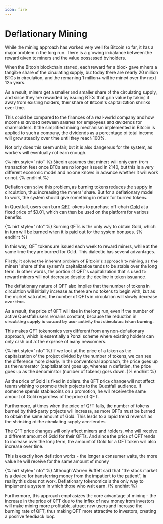 ```yaml
---
icon: fire
---
```


# Deflationary Mining

While the mining approach has worked very well for Bitcoin so far, it has a major problem in the long run. There is a growing imbalance between the reward given to miners and the value possessed by holders.

When the Bitcoin blockchain started, each reward for a block gave miners a tangible share of the circulating supply, but today there are nearly 20 million BTCs in circulation, and the remaining 1 million+ will be mined over the next 125 years.&#x20;

As a result, miners get a smaller and smaller share of the circulating supply, and since they are rewarded by issuing BTCs that gain value by taking it away from existing holders, their share of Bitcoin's capitalization shrinks over time.

This could be compared to the finances of a real-world company and how income is divided between salaries for employees and dividends for shareholders. If the simplified mining mechanism implemented in Bitcoin is applied to such a company, the dividends as a percentage of total income will grow steadily over time until they reach 100%.

Not only does this seem unfair, but it is also dangerous for the system, as workers will eventually not earn enough.

{% hint style="info" %}
Bitcoin assumes that miners will only earn from transaction fees once BTCs are no longer issued in 2140, but this is a very different economic model and no one knows in advance whether it will work or not.
{% endhint %}

Deflation can solve this problem, as burning tokens reduces the supply in circulation, thus increasing the miners' share. But for a deflationary model to work, the system should give something in return for burned tokens.

In Questfall, users can burn [QFT](../assets/qft.md) tokens to purchase off-chain [Gold](../assets/gold.md) at a fixed price of $0.01, which can then be used on the platform for various benefits.

{% hint style="info" %}
Burning QFTs is the only way to obtain Gold, which in turn will be burned when it is paid out for the system bonuses.
{% endhint %}

In this way, QFT tokens are issued each week to reward miners, while at the same time they are burned for Gold. This dialectic has several advantages.

Firstly, it solves the inherent problem of Bitcoin's approach to mining, as the miners' share of the system's capitalization tends to be stable over the long term. In other words, the portion of QFT's capitalization that is used to reward miners will not decrease despite the decline in token issuance.

The deflationary nature of QFT also implies that the number of tokens in circulation will initially increase as there are no tokens to begin with, but as the market saturates, the number of QFTs in circulation will slowly decrease over time.

As a result, the price of QFT will rise in the long run, even if the number of active Questfall users remains constant, because the reduction in circulating supply is caused by user activity that stimulates token burning.

This makes QFT tokenomics very different from any non-deflationary approach, which is essentially a Ponzi scheme where existing holders can only cash out at the expense of many newcomers.

{% hint style="info" %}
If we look at the price of a token as the capitalization of the project divided by the number of tokens, we can see the difference more clearly. In the conventional approach, the price goes up as the numerator (capitalization) goes up, whereas in deflation, the price goes up as the denominator (number of tokens) goes down.
{% endhint %}

As the price of Gold is fixed in dollars, the QFT price change will not affect teams wishing to promote their projects to the Questfall audience. If someone spends stablecoins on a promotion, he will receive the same amount of Gold regardless of the price of QFT.

Furthermore, at times when the price of QFT falls, the number of tokens burned by third-party projects will increase, as more QFTs must be burned to obtain the same amount of Gold. This leads to a rapid trend reversal as the shrinking of the circulating supply accelerates.

The QFT price changes will only affect miners and holders, who will receive a different amount of Gold for their QFTs. And since the price of QFT tends to increase over the long term, the amount of Gold for a QFT token will also increase over time.

This is exactly how deflation works - the longer a consumer waits, the more value he will receive for the same amount of money.

{% hint style="info" %}
Although Warren Buffett said that "the stock market is a device for transferring money from the impatient to the patient", in reality this does not work. Deflationary tokenomics is the only way to implement a system in which those who wait earn.
{% endhint %}

Furthermore, this approach emphasizes the core advantage of mining - the increase in the price of QFT due to the influx of new money from investors will make mining more profitable, attract new users and increase the burning rate of QFT, thus making QFT more attractive to investors, creating a positive feedback loop.
